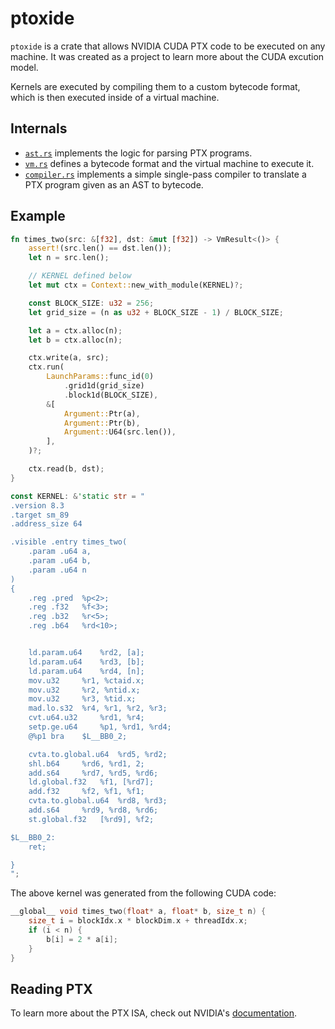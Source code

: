 # ptoxide

`ptoxide` is a crate that allows NVIDIA CUDA PTX code to be executed on any machine.
It was created as a project to learn more about the CUDA excution model.

Kernels are executed by compiling them to a custom bytecode format, 
which is then executed inside of a virtual machine.


## Internals
- [`ast.rs`](/src/ast.rs) implements the logic for parsing PTX programs.
- [`vm.rs`](/src/vm.rs) defines a bytecode format and the virtual machine to execute it.
- [`compiler.rs`](/src/compiler.rs) implements a simple single-pass compiler to translate a PTX program given as an AST to bytecode.

## Example


```rust
fn times_two(src: &[f32], dst: &mut [f32]) -> VmResult<()> {
    assert!(src.len() == dst.len());
    let n = src.len();

    // KERNEL defined below
    let mut ctx = Context::new_with_module(KERNEL)?;

    const BLOCK_SIZE: u32 = 256;
    let grid_size = (n as u32 + BLOCK_SIZE - 1) / BLOCK_SIZE;

    let a = ctx.alloc(n);
    let b = ctx.alloc(n);

    ctx.write(a, src);
    ctx.run(
        LaunchParams::func_id(0)
            .grid1d(grid_size)
            .block1d(BLOCK_SIZE),
        &[
            Argument::Ptr(a),
            Argument::Ptr(b),
            Argument::U64(src.len()),
        ],
    )?;

    ctx.read(b, dst);
}

const KERNEL: &'static str = "
.version 8.3
.target sm_89
.address_size 64

.visible .entry times_two(
	.param .u64 a,
	.param .u64 b,
	.param .u64 n
)
{
	.reg .pred 	%p<2>;
	.reg .f32 	%f<3>;
	.reg .b32 	%r<5>;
	.reg .b64 	%rd<10>;


	ld.param.u64 	%rd2, [a];
	ld.param.u64 	%rd3, [b];
	ld.param.u64 	%rd4, [n];
	mov.u32 	%r1, %ctaid.x;
	mov.u32 	%r2, %ntid.x;
	mov.u32 	%r3, %tid.x;
	mad.lo.s32 	%r4, %r1, %r2, %r3;
	cvt.u64.u32 	%rd1, %r4;
	setp.ge.u64 	%p1, %rd1, %rd4;
	@%p1 bra 	$L__BB0_2;

	cvta.to.global.u64 	%rd5, %rd2;
	shl.b64 	%rd6, %rd1, 2;
	add.s64 	%rd7, %rd5, %rd6;
	ld.global.f32 	%f1, [%rd7];
	add.f32 	%f2, %f1, %f1;
	cvta.to.global.u64 	%rd8, %rd3;
	add.s64 	%rd9, %rd8, %rd6;
	st.global.f32 	[%rd9], %f2;

$L__BB0_2:
	ret;

}
";
```

The above kernel was generated from the following CUDA code:
```c
__global__ void times_two(float* a, float* b, size_t n) {
    size_t i = blockIdx.x * blockDim.x + threadIdx.x;
    if (i < n) {
        b[i] = 2 * a[i];
    }
}

```

## Reading PTX
To learn more about the PTX ISA, check out NVIDIA's [documentation](https://docs.nvidia.com/cuda/parallel-thread-execution/index.html).
